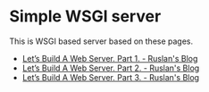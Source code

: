 # Simple WSGI server
This is WSGI based server based on these pages.
- [Let’s Build A Web Server\. Part 1\. \- Ruslan's Blog](https://ruslanspivak.com/lsbaws-part1/)
- [Let’s Build A Web Server\. Part 2\. \- Ruslan's Blog](https://ruslanspivak.com/lsbaws-part2/)
- [Let’s Build A Web Server\. Part 3\. \- Ruslan's Blog](https://ruslanspivak.com/lsbaws-part3/)